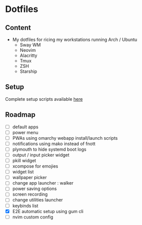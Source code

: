 # Dotfiles

## Content

- My dotfiles for ricing my workstations running Arch / Ubuntu
  - Sway WM
  - Neovim
  - Alacritty
  - Tmux
  - ZSH
  - Starship

## Setup

Complete setup scripts available [here](https://github.com/H-ADJI/cyborg)

## Roadmap

- [ ] default apps
- [ ] power menu
- [ ] PWAs using omarchy webapp install/launch scripts
- [ ] notifications using mako instead of fnott
- [ ] plymouth to hide systemd boot logs
- [ ] output / input picker widget
- [ ] pkill widget
- [ ] xcompose for emojies
- [ ] widget list
- [ ] wallpaper picker
- [ ] change app launcher : walker
- [ ] power saving options
- [ ] screen recording
- [ ] change utilities launcher
- [ ] keybinds list
- [x] E2E automatic setup using gum cli
- [ ] nvim custom config
